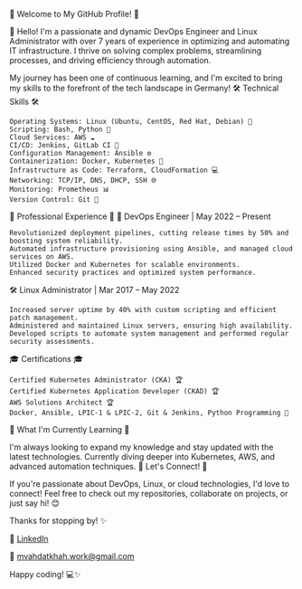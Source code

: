 🌟 Welcome to My GitHub Profile! 🌟

👋 Hello! I'm a passionate and dynamic DevOps Engineer and Linux Administrator with over 7 years of experience in optimizing and automating IT infrastructure. I thrive on solving complex problems, streamlining processes, and driving efficiency through automation.

My journey has been one of continuous learning, and I'm excited to bring my skills to the forefront of the tech landscape in Germany!
🛠️ Technical Skills 🛠️

    Operating Systems: Linux (Ubuntu, CentOS, Red Hat, Debian) 🐧
    Scripting: Bash, Python 🐍
    Cloud Services: AWS ☁️
    CI/CD: Jenkins, GitLab CI 🚀
    Configuration Management: Ansible ⚙️
    Containerization: Docker, Kubernetes 🐳
    Infrastructure as Code: Terraform, CloudFormation 💻
    Networking: TCP/IP, DNS, DHCP, SSH 🌐
    Monitoring: Prometheus 📊
    Version Control: Git 📝

💼 Professional Experience 💼
🚀 DevOps Engineer | May 2022 – Present

    Revolutionized deployment pipelines, cutting release times by 50% and boosting system reliability.
    Automated infrastructure provisioning using Ansible, and managed cloud services on AWS.
    Utilized Docker and Kubernetes for scalable environments.
    Enhanced security practices and optimized system performance.

🛠️ Linux Administrator | Mar 2017 – May 2022

    Increased server uptime by 40% with custom scripting and efficient patch management.
    Administered and maintained Linux servers, ensuring high availability.
    Developed scripts to automate system management and performed regular security assessments.

🎓 Certifications 🎓

    Certified Kubernetes Administrator (CKA) 🏆
    Certified Kubernetes Application Developer (CKAD) 🏆
    AWS Solutions Architect 🏆
    Docker, Ansible, LPIC-1 & LPIC-2, Git & Jenkins, Python Programming 🏅

🌱 What I'm Currently Learning 🌱

I'm always looking to expand my knowledge and stay updated with the latest technologies. Currently diving deeper into Kubernetes, AWS, and advanced automation techniques.
🤝 Let's Connect! 🤝

If you're passionate about DevOps, Linux, or cloud technologies, I'd love to connect! Feel free to check out my repositories, collaborate on projects, or just say hi! 😊

Thanks for stopping by! ✨

🔗 [LinkedIn](https://www.linkedin.com/in/miladvahdatkhah/)

📧 <mvahdatkhah.work@gmail.com>

Happy coding! 💻✨
